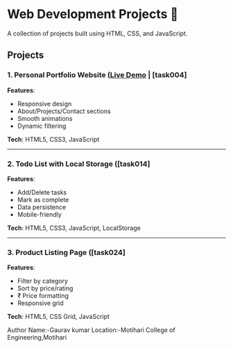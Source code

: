 # Web Development Projects 🚀

A collection of projects built using HTML, CSS, and JavaScript.

## Projects

### 1. Personal Portfolio Website ([Live Demo](#) | [task004]

**Features**:
- Responsive design
- About/Projects/Contact sections
- Smooth animations
- Dynamic filtering

**Tech**: HTML5, CSS3, JavaScript

---

### 2. Todo List with Local Storage ([task014]

**Features**:
- Add/Delete tasks
- Mark as complete
- Data persistence
- Mobile-friendly

**Tech**: HTML5, CSS3, JavaScript, LocalStorage

---

### 3. Product Listing Page ([task024]

**Features**:
- Filter by category
- Sort by price/rating
- ₹ Price formatting
- Responsive grid

**Tech**: HTML5, CSS Grid, JavaScript

Author Name:-Gaurav kumar
Location:-Motihari College of Engineering,Motihari
